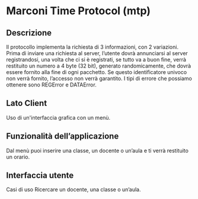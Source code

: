 # Marconi Time Protocol (mtp)

## Descrizione

Il protocollo implementa la richiesta di 3 informazioni, con 2 variazioni.  
Prima di inviare una richiesta al server, l’utente dovrà annunciarsi al server registrandosi, una volta che ci si è registrati, se tutto va a buon fine, verrà restituito un numero a 4 byte (32 bit), generato randomicamente, che dovrà essere fornito alla fine di ogni pacchetto.
Se questo identificatore univoco non verrà fornito, l’accesso non verrà garantito.
I tipi di errore che possiamo ottenere sono REGError e DATAError.

## Lato Client

Uso di un'interfaccia grafica con un menù.

## Funzionalità dell’applicazione

Dal menù puoi inserire una classe, un docente o un’aula e ti verrà restituito un orario.

## Interfaccia utente

Casi di uso
Ricercare un docente, una classe o un’aula.
